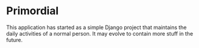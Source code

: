 # Primordial
This application has started as a simple Django project that maintains the daily activities of a normal person. It may evolve to contain more stuff in the future.
